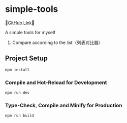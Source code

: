 # simple-tools
[🚀GitHub Link🚀](https://github.com/WangKang1555/simple-tools)

A simple tools for myself
1. Compare according to the list（列表对比器）

## Project Setup

```sh
npm install
```

### Compile and Hot-Reload for Development

```sh
npm run dev
```

### Type-Check, Compile and Minify for Production

```sh
npm run build
```
